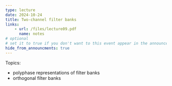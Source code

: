 ```yaml
---
type: lecture
date: 2024-10-24
title: Two-channel filter banks
links:
    - url: /files/lecture09.pdf
      name: notes
# optional
# set it to true if you don't want to this event appear in the announcements section
hide_from_announcments: true
---
```

Topics:
* polyphase representations of filter banks
* orthogonal filter banks

